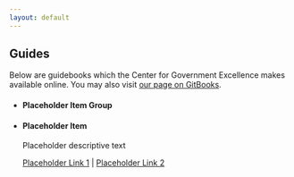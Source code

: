 ```yaml
---
layout: default
---
```


## <span class="glyphicon glyphicon-book"></span> Guides
Below are guidebooks which the Center for Government Excellence makes available online. You may also visit <a href="https://www.gitbook.com/@centerforgov">our page on GitBooks</a>.

<ul class="list-group">
  <li class="list-group-item">
    <h4>Placeholder Item Group</h4>
  </li>
  <li class="list-group-item">
    <h4>Placeholder Item</h4>
    <p>Placeholder descriptive text<p>
      <a href="#">Placeholder Link 1</a> |
      <a href="#">Placeholder Link 2</a>
    </p>
  </li>
</ul>
